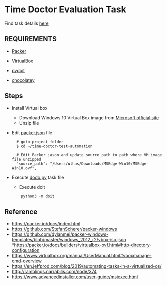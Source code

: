 # Time Doctor Evaluation Task
Find task details [here](/docs/task-description.md) 

## REQUIREMENTS

* [Packer](https://packer.io/downloads.html) 

* [VirtualBox](https://www.virtualbox.org)

* [pydoit](https://pydoit.org/install.html)

* [chocolatey](https://chocolatey.org/install)



## Steps

* Install Virtual box
    * Download Windows 10 Virtual Box image from [Microsoft official site](https://developer.microsoft.com/en-us/microsoft-edge/tools/vms/)
    * Unzip file
    
    
* Edit [packer.json](packer.json) file
        
        
        # goto project folder
        $ cd ~/time-doctor-test-automation
         
        # Edit Packer jason and update source_path to path where VM image file unzipped 
        "source_path": "/Users/ulhas/Downloads/MSEdge-Win10/MSEdge-Win10.ovf",
         

* Execute [dodo.py](dodo.py) task file
    * Execute doit 
    ```python
        python3 -m doit
    ```
     
## Reference
* https://packer.io/docs/index.html
* https://github.com/StefanScherer/packer-windows
* https://github.com/dylanmei/packer-windows-templates/blob/master/windows_2012_r2/vbox-iso.json
*https://packer.io/docs/builders/virtualbox-ovf.html#http-directory-configuration
* https://www.virtualbox.org/manual/UserManual.html#vboxmanage-cmd-overview
* https://en.jeffprod.com/blog/2019/automating-tasks-in-a-virtualized-os/
* http://ramblings.narrabilis.com/node/374
* https://www.advancedinstaller.com/user-guide/msiexec.html
 